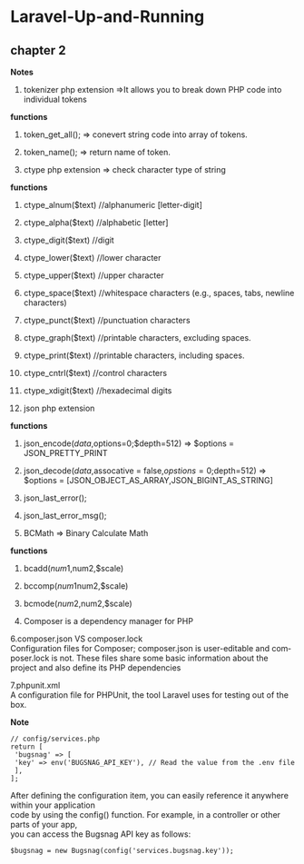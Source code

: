 # Laravel-Up-and-Running
## chapter 2
**Notes**
1. tokenizer php extension =>It allows you to break down PHP code into individual tokens 

**functions**  
1. token_get_all(); => conevert string code into array of tokens.
2. token_name(); => return name of token.

2. ctype php extension => check character type of string
   
**functions**
1. ctype_alnum($text) //alphanumeric [letter-digit]     
2. ctype_alpha($text) //alphabetic [letter]
3. ctype_digit($text) //digit
4. ctype_lower($text) //lower character
5. ctype_upper($text) //upper character
6. ctype_space($text) //whitespace characters (e.g., spaces, tabs, newline characters)
7. ctype_punct($text) //punctuation characters
8. ctype_graph($text) //printable characters, excluding spaces.
9. ctype_print($text) //printable characters, including spaces.
10. ctype_cntrl($text) //control characters
11. ctype_xdigit($text) //hexadecimal digits


3. json php extension

**functions**
1. json_encode($data,$options=0;$depth=512) => $options = JSON_PRETTY_PRINT
2. json_decode($data,$assocative = false,$opstions=0;$depth=512) => $options = [JSON_OBJECT_AS_ARRAY,JSON_BIGINT_AS_STRING]
3. json_last_error();
4. json_last_error_msg();

4. BCMath => Binary Calculate Math

**functions**

1. bcadd($num1,$num2,$scale)
2. bccomp($num1$num2,$scale)
2. bcmode($num2,$num2,$scale)

5. Composer is a dependency manager for PHP
   
6.composer.json VS composer.lock <br/>
Configuration files for Composer; composer.json is user-editable and com‐
poser.lock is not. These files share some basic information about the project and
also define its PHP dependencies   

7.phpunit.xml <br/>
A configuration file for PHPUnit, the tool Laravel uses for testing out of the box.

**Note**
```
// config/services.php
return [
 'bugsnag' => [
 'key' => env('BUGSNAG_API_KEY'), // Read the value from the .env file
 ],
];
```
After defining the configuration item, you can easily reference it anywhere within your application <br/>
code by using the config() function. For example, in a controller or other parts of your app,<br/>
you can access the Bugsnag API key as follows:
```
$bugsnag = new Bugsnag(config('services.bugsnag.key'));

```
